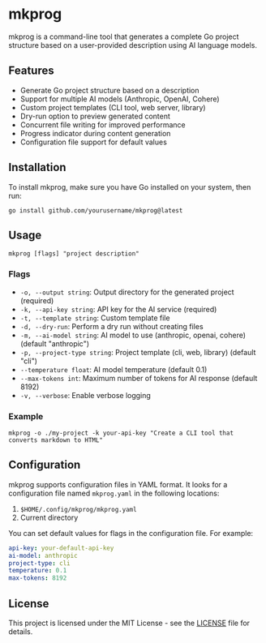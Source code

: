 # mkprog

mkprog is a command-line tool that generates a complete Go project structure based on a user-provided description using AI language models.

## Features

- Generate Go project structure based on a description
- Support for multiple AI models (Anthropic, OpenAI, Cohere)
- Custom project templates (CLI tool, web server, library)
- Dry-run option to preview generated content
- Concurrent file writing for improved performance
- Progress indicator during content generation
- Configuration file support for default values

## Installation

To install mkprog, make sure you have Go installed on your system, then run:

```
go install github.com/yourusername/mkprog@latest
```

## Usage

```
mkprog [flags] "project description"
```

### Flags

- `-o, --output string`: Output directory for the generated project (required)
- `-k, --api-key string`: API key for the AI service (required)
- `-t, --template string`: Custom template file
- `-d, --dry-run`: Perform a dry run without creating files
- `-m, --ai-model string`: AI model to use (anthropic, openai, cohere) (default "anthropic")
- `-p, --project-type string`: Project template (cli, web, library) (default "cli")
- `--temperature float`: AI model temperature (default 0.1)
- `--max-tokens int`: Maximum number of tokens for AI response (default 8192)
- `-v, --verbose`: Enable verbose logging

### Example

```
mkprog -o ./my-project -k your-api-key "Create a CLI tool that converts markdown to HTML"
```

## Configuration

mkprog supports configuration files in YAML format. It looks for a configuration file named `mkprog.yaml` in the following locations:

1. `$HOME/.config/mkprog/mkprog.yaml`
2. Current directory

You can set default values for flags in the configuration file. For example:

```yaml
api-key: your-default-api-key
ai-model: anthropic
project-type: cli
temperature: 0.1
max-tokens: 8192
```

## License

This project is licensed under the MIT License - see the [LICENSE](LICENSE) file for details.

